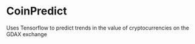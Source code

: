# CoinPredict
Uses Tensorflow to predict trends in the value of cryptocurrencies on the GDAX exchange
